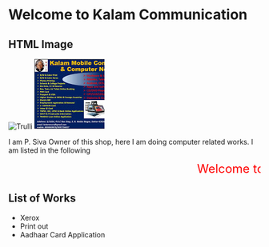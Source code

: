 # Welcome to Kalam Communication 

<html>
<body>

<h2>HTML Image</h2>
<img src="im1.jpg" alt="Trulli" width="500" height="333">

</body>
</html>
<img src="im1.jpeg"/>

<p> I am P. Siva Owner of this shop, here I am doing computer related works. I am listed in the following  </p>

<html>
<marquee behavior="scroll" direction="left"> <font size="5" color="red"> Welcome to Kalam Communication </font></marquee>
</html>



## List of Works
* Xerox
* Print out
* Aadhaar Card Application
